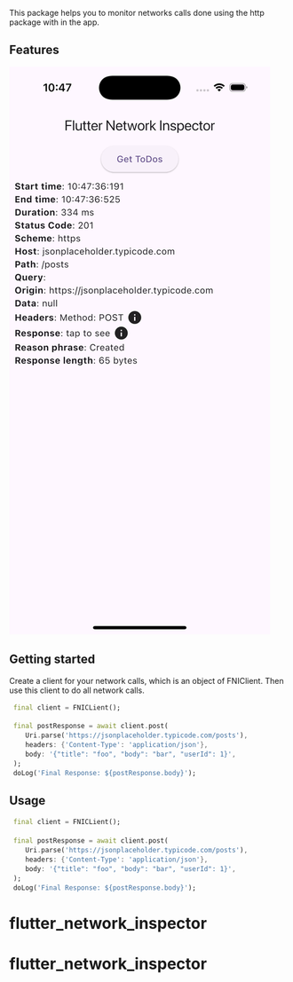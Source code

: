 This package helps you to monitor networks calls done using the http package with in the app.

## Features

![App Screenshot](./screenshot1.png)

## Getting started

Create a client for your network calls, which is an object of FNIClient.
Then use this client to do all network calls.

```dart
 final client = FNICLient();

 final postResponse = await client.post(
    Uri.parse('https://jsonplaceholder.typicode.com/posts'),
    headers: {'Content-Type': 'application/json'},
    body: '{"title": "foo", "body": "bar", "userId": 1}',
 );
 doLog('Final Response: ${postResponse.body}');
```

## Usage

```dart
 final client = FNICLient();

 final postResponse = await client.post(
    Uri.parse('https://jsonplaceholder.typicode.com/posts'),
    headers: {'Content-Type': 'application/json'},
    body: '{"title": "foo", "body": "bar", "userId": 1}',
 );
 doLog('Final Response: ${postResponse.body}');
```


# flutter_network_inspector
# flutter_network_inspector
